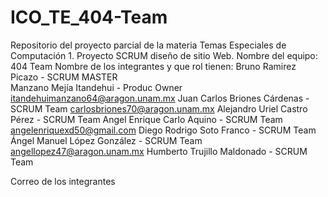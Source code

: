 # ICO_TE_404-Team
Repositorio del proyecto parcial de la materia Temas Especiales de Computación 1. Proyecto SCRUM diseño de sitio Web.
Nombre del equipo: 404 Team
Nombre de los integrantes y que rol tienen:
    Bruno Ramirez Picazo - SCRUM MASTER                
    Manzano Mejía Itandehui - Produc Owner       itandehuimanzano64@aragon.unam.mx
    Juan Carlos Briones Cárdenas - SCRUM Team    carlosbriones70@aragon.unam.mx
    Alejandro Uriel Castro Pérez - SCRUM Team
    Angel Enrique Carlo Aquino - SCRUM Team      angelenriquexd50@gmail.com
    Diego Rodrigo Soto Franco - SCRUM Team
    Ángel Manuel López González - SCRUM Team     angellopez47@aragon.unam.mx
    Humberto Trujillo Maldonado - SCRUM Team
    
Correo de los integrantes

